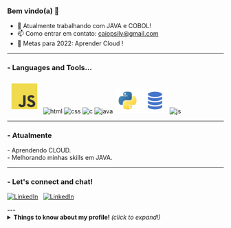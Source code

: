 ### Bem vindo(a)  👋



- 💬 Atualmente trabalhando com JAVA e COBOL!
- 📫 Como entrar em contato: caiopsilv@gmail.com
- 🔭 Metas para 2022: Aprender Cloud !
---

### - Languages and Tools... 

<p align="left">

  <!-- For more icons please follow  https://github.com/MikeCodesDotNET/ColoredBadges -->
  
  
  <img src="https://raw.githubusercontent.com/github/explore/80688e429a7d4ef2fca1e82350fe8e3517d3494d/topics/javascript/javascript.png" alt="js" width="60" height="60" style="padding:10px;"/>
  <img src="https://devicons.github.io/devicon/devicon.git/icons/html5/html5-plain.svg" alt="html" width="60" height="60"/>
  <img src="https://devicons.github.io/devicon/devicon.git/icons/css3/css3-plain.svg" alt="css" width="60" height="60"/>
  <img src="https://devicons.github.io/devicon/devicon.git/icons/c/c-plain.svg" alt="c" width="60" height="60"/>
  <img src="https://devicons.github.io/devicon/devicon.git/icons/java/java-plain.svg" alt="java" width="60" height="60"/>
  <img src="https://raw.githubusercontent.com/github/explore/80688e429a7d4ef2fca1e82350fe8e3517d3494d/topics/python/python.png" alt="python" width="60" height="60"/>
  <img src="https://raw.githubusercontent.com/github/explore/80688e429a7d4ef2fca1e82350fe8e3517d3494d/topics/sql/sql.png" alt="sql" width="60" height="60"/>
  <img src="http://simpleicons.org/icons/visualstudiocode.svg" alt="js" width="40" height="40"/>
</p>

---

### - Atualmente

<p align="left">
- Aprendendo CLOUD.<br>
- Melhorando minhas skills em JAVA.<br>  
  </p>

---
### - Let's connect and chat!



<p align="left">
  <a href="https://www.linkedin.com/in/caio-silva-5a9b21178/" target="_blank"><img src="http://simpleicons.org/icons/linkedin.svg"  width="60px" height="60px" padding="30px" alt="LinkedIn"></a> &nbsp
  <a href="https://api.whatsapp.com/send?phone=+11999883253" target="_blank"><img src="http://simpleicons.org/icons/whatsapp.svg" width="60px" height="60px" alt="LinkedIn"></a> 

</p>
---



<details>
  <summary> <b> Things to know about my profile! </b> <i>(click to expand!)</i> </summary>
  
![Caio's github stats](https://github-readme-stats.vercel.app/api?username=CaioSilva88&show_icons=true&theme=radical)

![Top Langs](https://github-readme-stats.vercel.app/api/top-langs/?username=CaioSilva88&layout=compact)
</details>






<!--
**CaioSilva88/CaioSilva88** is a ✨ _special_ ✨ repository because its `README.md` (this file) appears on your GitHub profile.

  https://devicons.github.io/devicon/devicon.git/icons/java/java-plain.svg
  <img src="https://github.com/MikeCodesDotNET/ColoredBadges/blob/master/png/dev/languages/html.png" alt="html" style="vertical-align:top; margin:4px">
  <img src="https://github.com/MikeCodesDotNET/ColoredBadges/blob/master/png/dev/languages/css3.png" alt="css" style="vertical-align:top; margin:4px">
  <img src="https://github.com/MikeCodesDotNET/ColoredBadges/blob/master/png/dev/languages/python.png" alt="python" style="vertical-align:top; margin:4px">
  <img src="https://github.com/Quadrified/Quadrified/blob/master/assets/svg/dev/languages/java.svg" alt="java" style="vertical-align:top; margin:4px">
  <img src="https://github.com/Quadrified/Quadrified/blob/master/assets/svg/dev/tools/visualstudio_code.svg" alt="vscode" style="vertical-align:top; margin:4px">
  <img src="https://github.com/MikeCodesDotNET/ColoredBadges/blob/master/png/dev/tools/jetbrains_pycharm.png" alt="pycharm" style="vertical-align:top; margin:4px">
  <img src="https://github.com/MikeCodesDotNET/ColoredBadges/blob/master/png/dev/tools/eclipse.png" alt="eclipse" style="vertical-align:top; margin:4px">


- 🔭 I’m 
- 🌱 I’m currently learning ...
- 👯 I’m looking to collaborate on ...
- 🤔 I’m looking for help with ...
- 💬 Ask me about ...
- 📫 How to reach me: ...
- 😄 Pronouns: ...
- ⚡ Fun fact: ...
--ava

